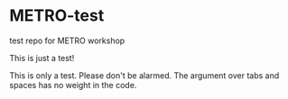# METRO-test
test repo for METRO workshop

This is just a test!

This is only a test. Please don't be alarmed. The argument over tabs and spaces has no weight in the code.
